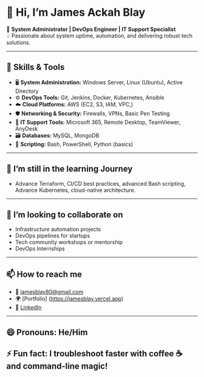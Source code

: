 # 👋 Hi, I’m James Ackah Blay

🚀 **System Administrator | DevOps Engineer | IT Support Specialist**  
💡 Passionate about system uptime, automation, and delivering robust tech solutions.

---

## 💼 Skills & Tools

- 🖥️ **System Administration:** Windows Server, Linux (Ubuntu), Active Directory  
- ⚙️ **DevOps Tools:** Git, Jenkins, Docker, Kubernetes, Ansible  
- ☁️ **Cloud Platforms:** AWS (EC2, S3, IAM, VPC,) 
- 🛡️ **Networking & Security:** Firewalls, VPNs, Basic Pen Testing  
- 🔧 **IT Support Tools:** Microsoft 365, Remote Desktop, TeamViewer, AnyDesk
- 🗃️ **Databases:** MySQL, MongoDB  
- 🧰 **Scripting:** Bash, PowerShell, Python (basics)

---

## 🌱 I’m still in the learning Journey

- Advance Terraform, CI/CD best practices, advanced Bash scripting, Advance Kubernetes, cloud-native architecture.

---

## 🤝 I’m looking to collaborate on

- Infrastructure automation projects  
- DevOps pipelines for startups  
- Tech community workshops or mentorship
- DevOps Internships 

---

## 📫 How to reach me

- 📧 jamesblay80@gmail.com  
- 🌍 [Portfolio] (https://jamesblay.vercel.app)
- 💬 [LinkedIn](https://www.linkedin.com/in/jamesackahblay) 

---

## 😄 Pronouns: He/Him  
## ⚡ Fun fact: I troubleshoot faster with coffee ☕ and command-line magic!

